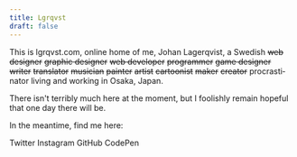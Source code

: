 ```yaml
---
title: Lgrqvst
draft: false
---
```


This is lgrqvst.com, online home of me, Johan Lager­qvist, a Swe­dish ~~web de­sign­er~~ ~~graph­ic de­sign­er~~ ~~web de­velop­er~~ ~~pro­gram­mer~~ ~~game de­sign­er~~ ~~writer~~ ~~trans­lator~~ ~~musi­cian~~ ~~painter~~ ~~artist~~ ~~car­toon­ist~~ ~~maker~~ ~~creator~~ pro­crasti­nator liv­ing and work­ing in Osaka, Japan.

There isn't terribly much here at the moment, but I foolishly remain hopeful that one day there will be.

In the meantime, find me here:

Twitter
Instagram
GitHub
CodePen
